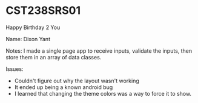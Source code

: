 # CST238SRS01
Happy Birthday 2 You

Name: Dixon Yant

Notes: I made a single page app to receive inputs, validate the inputs, then store them in an array of data classes.

Issues: 
  - Couldn't figure out why the layout wasn't working
  - It ended up being a known android bug
  - I learned that changing the theme colors was a way to force it to show.
